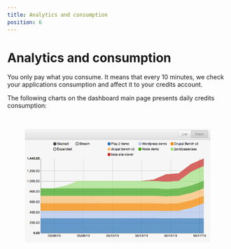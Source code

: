 ```yaml
---
title: Analytics and consumption
position: 6
---
```


# Analytics and consumption

You only pay what you consume. It means that every 10 minutes, we check your applications consumption and affect it to your credits account.

The following charts on the dashboard main page presents daily credits consumption:  

<br/>
<figure class="cc-content-img"><img src="/assets/images/analytics.png"></figure>
